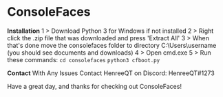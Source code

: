 # ConsoleFaces

**Installation**
1 > Download Python 3 for Windows if not installed
2 > Right click the .zip file that was downloaded and press 'Extract All'
3 > When that's done move the consolefaces folder to directory C:\Users\username (you should see documents and downloads)
4 > Open cmd.exe
5 > Run these commands:
  `cd consolefaces`
  `python3 cfboot.py`
  
  **Contact**
  With Any Issues Contact HenreeQT on Discord:
  HenreeQT#1273
  
  Have a great day, and thanks for checking out ConsoleFaces!
